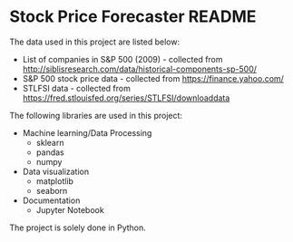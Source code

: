# Stock Price Forecaster README
The data used in this project are listed below:
* List of companies in S&P 500 (2009) - collected from http://siblisresearch.com/data/historical-components-sp-500/
* S&P 500 stock price data - collected from https://finance.yahoo.com/
* STLFSI data - collected from https://fred.stlouisfed.org/series/STLFSI/downloaddata

The following libraries are used in this project:
* Machine learning/Data Processing
	* sklearn
	* pandas
	*  numpy
* Data visualization
	* matplotlib
	* seaborn
* Documentation
	* Jupyter Notebook

The project is solely done in Python.